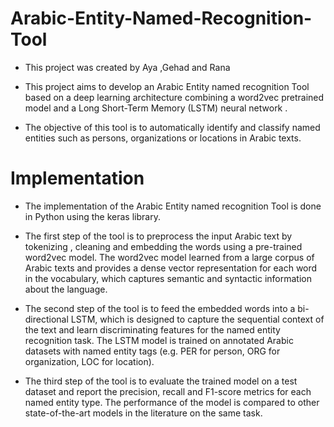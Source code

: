 # Arabic-Entity-Named-Recognition-Tool
* This project was created by Aya ,Gehad and Rana

* This project aims to develop an Arabic Entity named recognition Tool based on a deep learning architecture combining a word2vec pretrained model and a Long Short-Term Memory (LSTM) neural network .

* The objective of this tool is to automatically identify and classify named entities such as persons, organizations or locations in Arabic texts.

# Implementation
* The implementation of the Arabic Entity named recognition Tool is done in Python using the keras library.

* The first step of the tool is to preprocess the input Arabic text by tokenizing , cleaning and embedding the words using a pre-trained word2vec model. The word2vec model learned from a large corpus of Arabic texts and provides a dense vector representation for each word in the vocabulary, which captures semantic and syntactic information about the language.

* The second step of the tool is to feed the embedded words into a bi-directional LSTM, which is designed to capture the sequential context of the text and learn discriminating features for the named entity recognition task. The LSTM model is trained on annotated Arabic datasets with named entity tags (e.g. PER for person, ORG for organization, LOC for location).

* The third step of the tool is to evaluate the trained model on a test dataset and report the precision, recall and F1-score metrics for each named entity type. The performance of the model is compared to other state-of-the-art models in the literature on the same task.
